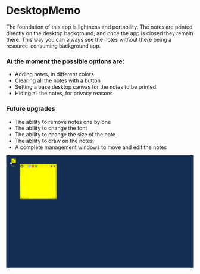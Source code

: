 # DesktopMemo

The foundation of this app is lightness and portability. The notes are printed directly on the desktop background, and once the app is closed they remain there. This way you can always see the notes without there being a resource-consuming background app.

### At the moment the possible options are:

- Adding notes, in different colors
- Clearing all the notes with a button
- Setting a base desktop canvas for the notes to be printed.
- Hiding all the notes, for privacy reasons

### Future upgrades

- The ability to remove notes one by one
- The ability to change the font
- The ability to change the size of the note
- The ability to draw on the notes
- A complete management windows to move and edit the notes

![enter image description here](https://github.com/chococlat/DesktopMemo/blob/main/demo.gif)
